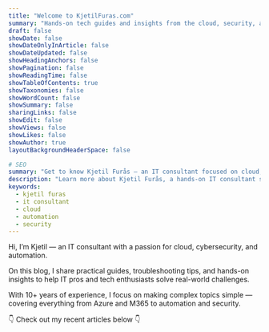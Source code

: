 ```yaml
---
title: "Welcome to KjetilFuras.com"
summary: "Hands-on tech guides and insights from the cloud, security, and automation trenches."
draft: false
showDate: false
showDateOnlyInArticle: false
showDateUpdated: false
showHeadingAnchors: false
showPagination: false
showReadingTime: false
showTableOfContents: true
showTaxonomies: false
showWordCount: false
showSummary: false
sharingLinks: false
showEdit: false
showViews: false
showLikes: false
showAuthor: true
layoutBackgroundHeaderSpace: false

# SEO
summary: "Get to know Kjetil Furås – an IT consultant focused on cloud, automation, and security."
description: "Learn more about Kjetil Furås, a hands-on IT consultant sharing deep-dive guides on Azure, Hugo, and tech automation."
keywords:
  - kjetil furas
  - it consultant
  - cloud
  - automation
  - security
---
```


Hi, I’m Kjetil — an IT consultant with a passion for cloud, cybersecurity, and automation.

On this blog, I share practical guides, troubleshooting tips, and hands-on insights to help IT pros and tech enthusiasts solve real-world challenges. 

With 10+ years of experience, I focus on making complex topics simple — covering everything from Azure and M365 to automation and security.

👇 Check out my recent articles below 👇

